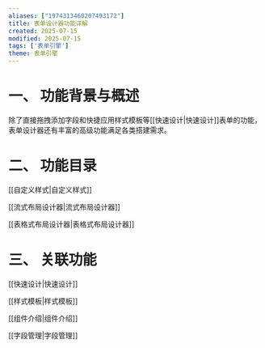 ```yaml
---
aliases: ["1974313460207493172"]
title: 表单设计器功能详解
created: 2025-07-15
modified: 2025-07-15
tags: ['表单引擎']
theme: 表单引擎
---
```


# **一、 功能背景与概述**

除了直接拖拽添加字段和快捷应用样式模板等[[快速设计|快速设计]]表单的功能，表单设计器还有丰富的高级功能满足各类搭建需求。

# **二、 功能目录**

[[自定义样式|自定义样式]]

[[流式布局设计器|流式布局设计器]]

[[表格式布局设计器|表格式布局设计器]]

# **三、 关联功能**

[[快速设计|快速设计]]

[[样式模板|样式模板]]

[[组件介绍|组件介绍]]

[[字段管理|字段管理]]